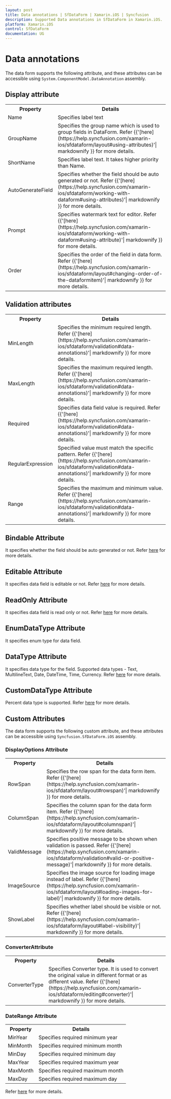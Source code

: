 ```yaml
---
layout: post
title: Data annotations | SfDataForm | Xamarin.iOS | Syncfusion
description: Supported Data annotations in SfDataForm in Xamarin.iOS.
platform: Xamarin.iOS
control: SfDataForm
documentation: UG
---
```


# Data annotations

The data form supports the following attribute, and these attributes can be accessible using `System.ComponentModel.DataAnnotation` assembly.

## Display attribute

<table>
<tr>
<th>Property</th>
<th>Details</th>
</tr>
<tr>
<td>
Name
</td>
<td>
Specifies label text
</td>
</tr>
<tr>
<td>
GroupName
</td>
<td>
Specifies the group name which is used to group fields in DataForm. Refer {{'[here](https://help.syncfusion.com/xamarin-ios/sfdataform/layout#using-attributes)'| markdownify }} for more details.
</td>
</tr>
<tr>
<td>
ShortName
</td>
<td>
Specifies label text. It takes higher priority than Name.
</td>
</tr>
<tr>
<td>
AutoGenerateField
</td>
<td>
Specifies whether the field should be auto generated or not.
Refer {{'[here](https://help.syncfusion.com/xamarin-ios/sfdataform/working-with-dataform#using-attributes)'| markdownify }} for more details.
</td>
</tr>
<tr>
<td>
Prompt
</td>
<td>
Specifies watermark text for editor. Refer {{'[here](https://help.syncfusion.com/xamarin-ios/sfdataform/working-with-dataform#using-attribute)'| markdownify }} for more details.
</td>
</tr>
<tr>
<td>
Order
</td>
<td>
Specifies the order of the field in data form.
Refer {{'[here](https://help.syncfusion.com/xamarin-ios/sfdataform/layout#changing-order-of-the-dataformitem)'| markdownify }} for more details.
</td>
</tr>
</table>

## Validation attributes

<table>
<tr>
<th>Property</th>
<th>Details</th>
</tr>
<tr>
<td>
MinLength

</td>
<td>
Specifies the minimum required length.
Refer {{'[here](https://help.syncfusion.com/xamarin-ios/sfdataform/validation#data-annotations)'| markdownify }} for more details.
</td>
</tr>
<tr>
<td>
MaxLength

</td>
<td>
Specifies the maximum required length.
Refer {{'[here](https://help.syncfusion.com/xamarin-ios/sfdataform/validation#data-annotations)'| markdownify }} for more details.
</td>
</tr>
<tr>
<td>
Required

</td>
<td>
Specifies data field value is required.
Refer {{'[here](https://help.syncfusion.com/xamarin-ios/sfdataform/validation#data-annotations)'| markdownify }} for more details.
</td>
</tr>
<tr>
<td>
RegularExpression

</td>
<td>
Specified value must match the specific pattern.
Refer {{'[here](https://help.syncfusion.com/xamarin-ios/sfdataform/validation#data-annotations)'| markdownify }} for more details.
</td>
</tr>
<tr>
<td>
Range

</td>
<td>
Specifies the maximum and minimum value.
Refer {{'[here](https://help.syncfusion.com/xamarin-ios/sfdataform/validation#data-annotations)'| markdownify }} for more details.
</td>
</tr>
</table>

## Bindable Attribute

It specifies whether the field should be auto generated or not. Refer [here](https://help.syncfusion.com/xamarin-ios/sfdataform/working-with-dataform#using-attributes) for more details.

## Editable Attribute

It specifies data field is editable or not. Refer [here](https://help.syncfusion.com/xamarin-ios/sfdataform/editing#disable-editing) for more details.

## ReadOnly Attribute

It specifies data field is read only or not. Refer [here](https://help.syncfusion.com/xamarin-ios/sfdataform/editing#disable-editing) for more details.

## EnumDataType Attribute

It specifies enum type for data field. 

## DataType Attribute

It specifies data type for the field.
Supported data types - Text, MultilineText, Date, DateTime, Time, Currency.
Refer [here](https://help.syncfusion.com/xamarin-ios/sfdataform/editing#supported-editors-and-associated-dataformitem) for more details.

## CustomDataType Attribute

Percent data type is supported. Refer [here](https://help.syncfusion.com/xamarin-ios/sfdataform/editing#supported-editors-and-associated-dataformitem) for more details.

## Custom Attributes

The data form supports the following custom attribute, and these attributes can be accessible using `Syncfusion.SfDataForm.iOS` assembly.

### DisplayOptions Attribute

<table>
<tr>
<th>Property</th>
<th>Details</th>
</tr>
<tr>
<td>
RowSpan
</td>
<td>
Specifies the row span for the data form item.
Refer {{'[here](https://help.syncfusion.com/xamarin-ios/sfdataform/layout#rowspan)'| markdownify }} for more details.
</td>
</tr>
<tr>
<td>
ColumnSpan
</td>
<td>
Specifies the column span for the data form item.
Refer {{'[here](https://help.syncfusion.com/xamarin-ios/sfdataform/layout#columnspan)'| markdownify }} for more details.
</td>
</tr>
<tr>
<td>
ValidMessage
</td>
<td>
Specifies positive message to be shown when validation is passed. Refer {{'[here](https://help.syncfusion.com/xamarin-ios/sfdataform/validation#valid-or-positive-message)'| markdownify }} for more details.
</td>
</tr>
<tr>
<td>
ImageSource
</td>
<td>
Specifies the image source for loading image instead of label.
Refer {{'[here](https://help.syncfusion.com/xamarin-ios/sfdataform/layout#loading-images-for-label)'| markdownify }} for more details.
</td>
</tr>
<tr>
<td>
ShowLabel
</td>
<td>
Specifies whether label should be visible or not.
Refer {{'[here](https://help.syncfusion.com/xamarin-ios/sfdataform/layout#label-visibility)'| markdownify }} for more details.
</td>
</tr>
</table>

### ConverterAttribute

<table>
<tr>
<th>Property</th>
<th>Details</th>
</tr>
<tr>
<td>
ConverterType
</td>
<td>
Specifies Converter type. It is used to convert the original value in different format or as different value.
Refer {{'[here](https://help.syncfusion.com/xamarin-ios/sfdataform/editing#converter)'| markdownify }} for more details.
</td>
</tr>
</table>

### DateRange Attribute

<table>
<tr>
<th>Property</th>
<th>Details</th>
</tr>
<tr>
<td>
MinYear
</td>
<td>
Specifies required minimum year
</td>
</tr>
<tr>
<td>
MinMonth
</td>
<td>
Specifies required minimum month
</td>
</tr>
<tr>
<td>
MinDay
</td>
<td>
Specifies required minimum day
</td>
</tr>
<tr>
<td>
MaxYear
</td>
<td>
Specifies required maximum year
</td>
</tr>
<tr>
<td>
MaxMonth
</td>
<td>
Specifies required maximum month
</td>
</tr>
<tr>
<td>
MaxDay
</td>
<td>
Specifies required maximum day
</td>
</tr>
</table>

Refer [here](https://help.syncfusion.com/xamarin-ios/sfdataform/validation#data-annotations) for more details.
